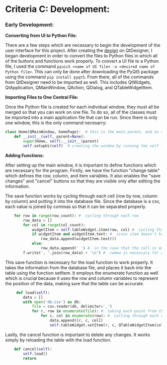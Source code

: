Criteria C: Development:
=====================

### Early Development:

**Converting from UI to Python File:** 

There are a few steps which are necessary to begin the development of the user interface for this project. After creating the [design](https://github.com/rikiod/unit3/blob/master/criteriaB_design.md) on QtDesigner, I began development in order to convert the files to Python files in which all of the buttons and functions work properly. To convert a UI file to a Python file, I used the command `pyuic5 <name of UI file> -o <desired name of Python file>`. This can only be done after downloading the PyQt5 package using the command `pip install pyqt5`. From there, all of the commands from QtDesigner need to be imported as well. This includes QtWidgets, QtApplication, QMainWindow, QAction, QDialog, and QTableWidgetItem. 

**Importing Files to One Central File:**

Once the Python file is created for each individual window, they must all be merged so that you can work on one file. To do so, all of the classes must be imported into a main application file that can be run. Since there is only one window, this is the only command necesarry: 
```py
class Home(QMainWindow, homePage):  # this is the main parent, and as such, it takes the library QMainWindow
    def __init__(self, parent=None):
        super(Home, self).__init__(parent)
        self.setupUi(self)  # creating the window by running the self function as defined in the UI file 
```
     
**Adding Functions:**

After setting up the main window, it is important to define functions which are necessary for the program. Firstly, we have the function "change table" which defines the row, column, and item variables. It also enables the "save changes" and "cancel" buttons so that they are visible only after editing the information.

The save function works by cycling through each cell (row by row, column by column) and putting it into the database file. Since the database is a csv, each value is joined by commas so that it can be separated properly. 
   
```py
    for row in range(row_count): #  cycling through each row
        row_data = []
        for col in range(col_count):
            widgetItem = self.tableWidget.item(row, col) #  cycling through each column (working left to right)
            if widgetItem and widgetItem.text: #  since item doesn't have the attribute 'text,' this step is necessary
                row_data.append(widgetItem.text())
            else:
                row_data.append(' ') #. in the case that the cell is empty 
        f.write(', '.join(row_data) + '\n') #  comma is necessary for csv files 
```

This save function is necessary for the load function to work properly. It takes the information from the database file, and places it back into the table using the function setItem. It employs the enumerate function as well which is crucial because it uses the row and column variables to represent the position of the data, making sure that the table can be accurate. 

```py
     def load(self):
        data = []
        with open('db.csv') as db:
            file = csv.reader(db, delimiter=',') 
            for r, row in enumerate(file): #. taking each point from the db.csv file 
                for c, col in enumerate(row): #  cycling through each cell in the table
                    data.append([r, c, col])
                    self.tableWidget.setItem(r, c, QTableWidgetItem(col))
```

Lastly, the cancel function is important to delete any changes. It works simply by reloading the table with the load function. 

```py
    def cancel(self):
        self.load()
        return
```

      
